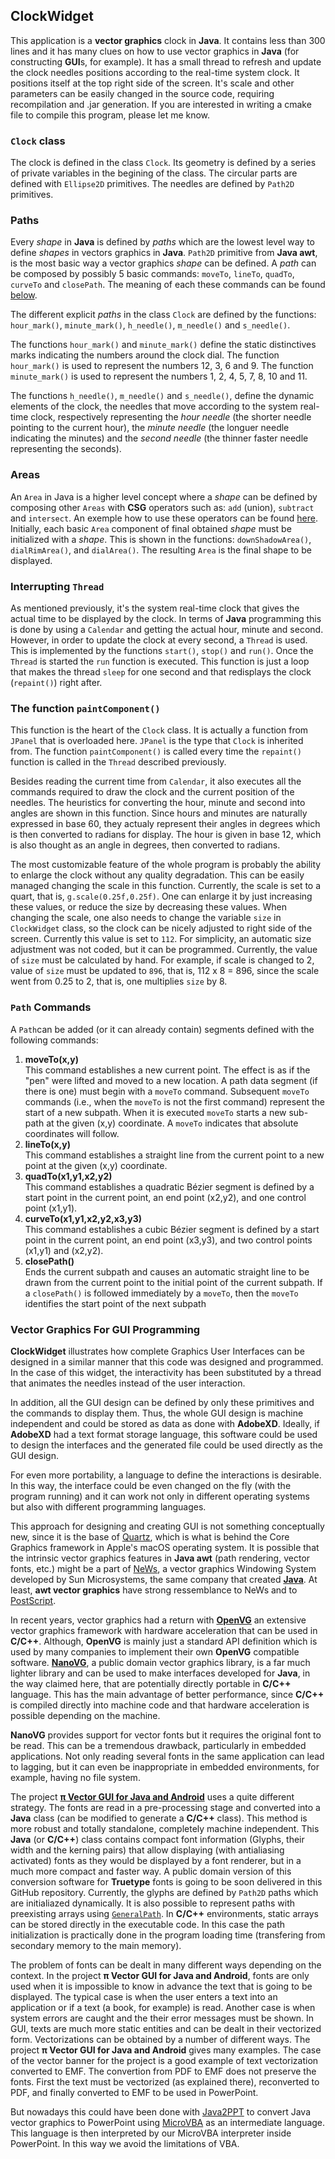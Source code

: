 ## ClockWidget

This application is a **vector graphics** clock in **Java**. It contains less than 300 lines and it has many clues on how to use vector graphics in **Java** (for constructing **GUI**s, for example). It has a small thread to refresh and update the clock needles positions according to the real-time system clock. It positions itself at the top right side of the screen. It's scale and other parameters can be easily changed in the source code, requiring recompilation and .jar generation. If you are interested in writing a cmake file to compile this program, please let me know.

### `Clock` class

The clock is defined in the class `Clock`. Its geometry is defined by a series of private variables in the begining of the class. The circular parts are defined with `Ellipse2D` primitives. The needles are defined by `Path2D` primitives.

### Paths

Every _shape_ in **Java** is defined by _paths_ which are the lowest level way to define _shapes_ in vectors graphics in **Java**. `Path2D` primitive from **Java awt**, is the most basic way a vector graphics _shape_ can be defined. A _path_ can be composed by possibly 5 basic commands: `moveTo`, `lineTo`, `quadTo`, `curveTo` and `closePath`. The meaning of each these commands can be found [below](https://github.com/nilostolte/ClockWidget/blob/main/README.md#path-commands).

The different explicit _paths_ in the class `Clock` are defined by the functions: `hour_mark()`, `minute_mark()`, `h_needle()`, `m_needle()` and `s_needle()`.

The functions `hour_mark()` and `minute_mark()` define the static distinctives marks indicating the numbers around the clock dial. The function `hour_mark()` is used to represent the numbers 12, 3, 6 and 9. The function `minute_mark()` is used to represent the numbers 1, 2, 4, 5, 7, 8, 10 and 11.

The functions `h_needle()`, `m_needle()` and `s_needle()`, define the dynamic elements of the clock, the needles that move according to the system real-time clock, respectively representing the _hour needle_ (the shorter needle pointing to the current hour), the _minute needle_ (the longuer needle indicating the minutes) and the _second needle_ (the thinner faster needle representing the seconds).

### Areas

An `Area` in Java is a higher level concept where a _shape_ can be defined by composing other `Areas` with **CSG** operators such as: `add` (union), `subtract` and `intersect`. An exemple how to use these operators can be found [here](https://docs.oracle.com/javase/tutorial/2d/advanced/complexshapes.html). Initially, each basic `Area` component of final obtained _shape_ must be initialized with a _shape_. This is shown in the functions: `downShadowArea()`, `dialRimArea()`, and `dialArea()`. The resulting `Area` is the final shape to be displayed.

### Interrupting `Thread`

As mentioned previously, it's the system real-time clock that gives the actual time to be displayed by the clock. In terms of **Java** programming this is done by using a `Calendar` and getting the actual hour, minute and second. However, in order to update the clock at every second, a `Thread` is used. This is implemented by the functions `start()`, `stop()` and `run()`. Once the `Thread` is started the `run` function is executed. This function is just a loop that makes the thread `sleep` for one second and that redisplays the clock (`repaint()`) right after.

### The function `paintComponent()`

This function is the heart of the `Clock` class. It is actually a function from `JPanel` that is overloaded here. `JPanel` is the type that `Clock` is inherited from. The function `paintComponent()` is called every time the `repaint()` function is called in the `Thread` described previously.

Besides reading the current time from `Calendar`, it also executes all the commands required to draw the clock and the current position of the needles. The heuristics for converting the hour, minute and second into angles are shown in this function. Since hours and minutes are naturally expressed in base 60, they actualy represent their angles in degrees which is then converted to radians for display. The hour is given in base 12, which is also thought as an angle in degrees, then converted to radians.

The most customizable feature of the whole program is probably the ability to enlarge the clock without any quality degradation. This can be easily managed changing the scale in this function. Currently, the scale is set to a quart, that is, `g.scale(0.25f,0.25f)`. One can enlarge it by just increasing these values, or reduce the size by decreasing these values. When changing the scale, one also needs to change the variable `size` in `ClockWidget` class, so the clock can be nicely adjusted to right side of the screen. Currently this value is set to `112`. For simplicity, an automatic size adjustment was not coded, but it can be programmed. Currently, the value of `size` must be calculated by hand. For example, if scale is changed to 2, value of `size` must be updated to `896`, that is, 112 x 8 = 896, since the scale went from 0.25 to 2, that is, one multiplies `size` by 8.

### `Path` Commands

A `Path`can be added (or it can already contain) segments defined with the following commands:

1. **moveTo(x,y)**<br>
This command establishes a new current point. The effect is as if the "pen" were lifted and moved to a new location. A path data segment (if there is one) must begin with a `moveTo` command. Subsequent `moveTo` commands (i.e., when the `moveTo` is not the first command) represent the start of a new subpath.
When it is executed `moveTo` starts a new sub-path at the given (x,y) coordinate. A `moveTo` indicates that absolute coordinates will follow.
2. **lineTo(x,y)**<br>
This command establishes a straight line from the current point to a new point at the given (x,y) coordinate.
3. **quadTo(x1,y1,x2,y2)**<br>
This command establishes a quadratic Bézier segment is defined by a start point in the current point, an end point (x2,y2), and one control point (x1,y1).
4. **curveTo(x1,y1,x2,y2,x3,y3)**<br>
This command establishes a cubic Bézier segment is defined by a start point in the current point, an end point (x3,y3), and two control points (x1,y1) and (x2,y2).
5. **closePath()**<br>
Ends the current subpath and causes an automatic straight line to be drawn from the current point to the initial point of the current subpath. If a `closePath()` is followed immediately by a `moveTo`, then the `moveTo` identifies the start point of the next subpath

### Vector Graphics For GUI Programming

**ClockWidget** illustrates how complete Graphics User Interfaces can be designed in a similar manner that this code was designed and programmed. In the case of this widget, the interactivity has been substituted by a thread that animates the needles instead of the user interaction.

In addition, all the GUI design can be defined by only these primitives and the commands to display them. Thus, the whole GUI design is machine independent and could be stored as data as done with **AdobeXD**. Ideally, if **AdobeXD** had a text format storage language, this software could be used to design the interfaces and the generated file could be used directly as the GUI design.

For even more portability, a language to define the interactions is desirable. In this way, the interface could be even changed on the fly (with the program running) and it can work not only in different operating systems but also with different programming languages.

This approach for designing and creating GUI is not something conceptually new, since it is the base of [Quartz](https://en.wikipedia.org/wiki/Quartz_(graphics_layer)), which is what is behind the Core Graphics framework in Apple's macOS operating system. It is possible that the intrinsic vector graphics features in **Java awt** (path rendering, vector fonts, etc.) might be a part of [NeWs](https://en.wikipedia.org/wiki/NeWS), a vector graphics Windowing System developed by Sun Microsystems, the same company that created [**Java**](https://en.wikipedia.org/wiki/Java_(programming_language)). At least, **awt vector graphics** have strong ressemblance to NeWs and to [PostScript](https://en.wikipedia.org/wiki/PostScript).

In recent years, vector graphics had a return with [**OpenVG**](https://en.wikipedia.org/wiki/OpenVG) an extensive vector graphics framework with hardware acceleration that can be used in **C/C++**. Although, **OpenVG** is mainly just a standard API definition which is used by many companies to implement their own **OpenVG** compatible software. [**NanoVG**](https://github.com/memononen/nanovg), a public domain vector graphics library, is a far much lighter library and can be used to make interfaces developed for **Java**, in the way claimed here, that are potentially directly portable in **C/C++** language. This has the main advantage of better performance, since **C/C++** is compiled directly into machine code and that hardware acceleration is possible depending on the machine.

**NanoVG** provides support for vector fonts but it requires the original font to be read. This can be a tremendous drawback, particularly in embedded applications. Not only reading several fonts in the same application can lead to lagging, but it can even be inappropriate in embedded environments, for example, having no file system.

The project [**π Vector GUI for Java and Android**](https://www.linkedin.com/in/nilostolte/?locale=en_US) uses a quite different strategy. The fonts are read in a pre-processing stage and converted into a **Java** class (can be modified to generate a **C/C++** class). This method is more robust and totally standalone, completely machine independent. This **Java** (or **C/C++**) class contains compact font information (Glyphs, their width and the kerning pairs) that allow displaying (with antialiasing activated) fonts as they would be displayed by a font renderer, but in a much more compact and faster way. A public domain version of this conversion software for **Truetype** fonts is going to be soon delivered in this GitHub repository. Currently, the glyphs are defined by `Path2D` paths which are initialiazed dynamically. It is also possible to represent paths with preexisting arrays using [`GeneralPath`](https://docs.oracle.com/javase/7/docs/api/java/awt/geom/GeneralPath.html). In **C/C++** environments, static arrays can be stored directly in the executable code. In this case the path initialization is practically done in the program loading time (transfering from secondary memory to the main memory).

The problem of fonts can be dealt in many different ways depending on the context. In the project **π Vector GUI for Java and Android**, fonts are only used when it is impossible to know in advance the text that is going to be displayed. The typical case is when the user enters a text into an application or if a text (a book, for example) is read. Another case is when system errors are caught and the their error messages must be shown. In GUI, texts are much more static entities and can be dealt in their vectorized form. Vectorizations can be obtained by a number of different ways. The project **π Vector GUI for Java and Android** gives many examples. The case of the vector banner for the project is a good example of text vectorization converted to EMF. The convertion from PDF to EMF does not preserve the fonts. First the text must be vectorized (as explained there), reconverted to PDF, and finally converted to EMF to be used in PowerPoint.

But nowadays this could have been done with [Java2PPT](https://github.com/nilostolte/Java2PPT) to convert Java vector graphics to PowerPoint using [MicroVBA](https://github.com/nilostolte/MicroVBA-PowerPoint) as an intermediate language. This language is then interpreted by our MicroVBA interpreter inside PowerPoint. In this way we avoid the limitations of VBA.
